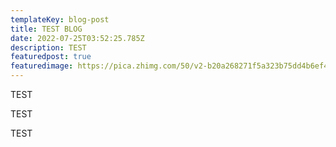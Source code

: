 ```yaml
---
templateKey: blog-post
title: TEST BLOG
date: 2022-07-25T03:52:25.785Z
description: TEST
featuredpost: true
featuredimage: https://pica.zhimg.com/50/v2-b20a268271f5a323b75dd4b6ef424588_720w.jpg?source=1940ef5c
---
```

TEST

TEST

TEST